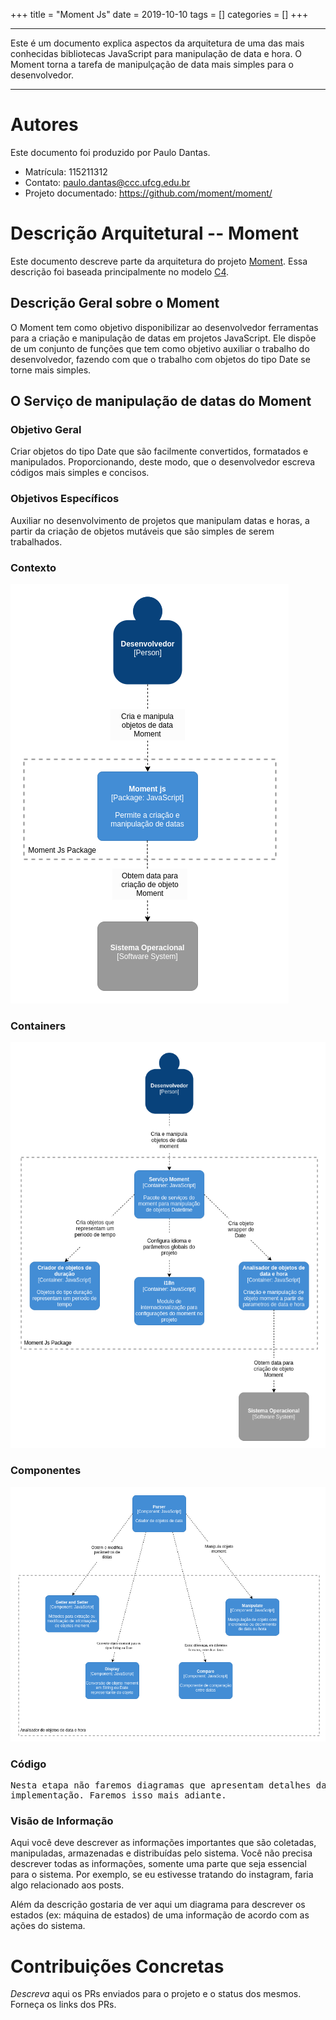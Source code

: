 +++
title = "Moment Js"
date = 2019-10-10
tags = []
categories = []
+++

---

Este é um documento explica aspectos da arquitetura de uma das mais conhecidas bibliotecas JavaScript para manipulação de data e hora. O Moment
torna a tarefa de manipulçação de data mais simples para o desenvolvedor.

---

# Autores

Este documento foi produzido por Paulo Dantas.

- Matrícula: 115211312
- Contato: paulo.dantas@ccc.ufcg.edu.br
- Projeto documentado: https://github.com/moment/moment/

# Descrição Arquitetural -- Moment

Este documento descreve parte da arquitetura do projeto [Moment](https://github.com/moment/moment/). Essa descrição foi baseada principalmente no modelo [C4](https://c4model.com/).

## Descrição Geral sobre o Moment

O Moment tem como objetivo disponibilizar ao desenvolvedor ferramentas para a criação e manipulação de datas em projetos JavaScript.
Ele dispõe de um conjunto de funções que tem como objetivo auxiliar o trabalho do desenvolvedor, fazendo com que o trabalho com objetos do tipo Date se torne mais simples.

## O Serviço de manipulação de datas do Moment

### Objetivo Geral

Criar objetos do tipo Date que são facilmente convertidos, formatados e manipulados. Proporcionando, deste modo, que o desenvolvedor escreva códigos mais simples e concisos.

### Objetivos Específicos

Auxiliar no desenvolvimento de projetos que manipulam datas e horas, a partir da criação de objetos mutáveis que são simples de serem trabalhados.

### Contexto

![contexto](momentjs/momentjs-context-diagram.png)

### Containers

![container](momentjs/momentjs-container-diagram.png)

### Componentes

![container](momentjs/momentjs-component-diagram.png)

### Código

<pre>
Nesta etapa não faremos diagramas que apresentam detalhes da
implementação. Faremos isso mais adiante.
</pre>

### Visão de Informação

Aqui você deve descrever as informações importantes que são coletadas, manipuladas, armazenadas e distribuídas pelo sistema. Você não precisa descrever todas as informações, somente uma parte que seja essencial para o sistema. Por exemplo, se eu estivesse tratando do instagram, faria algo relacionado aos posts.

Além da descrição gostaria de ver aqui um diagrama para descrever os estados (ex: máquina de estados) de uma informação de acordo com as ações do sistema.

# Contribuições Concretas

_Descreva_ aqui os PRs enviados para o projeto e o status dos mesmos. Forneça os links dos PRs.
